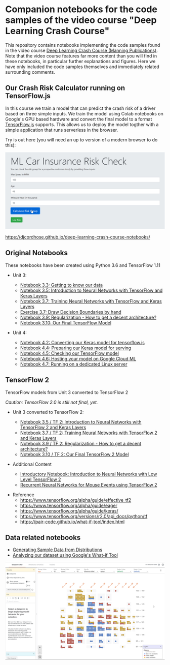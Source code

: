 # Companion notebooks for the code samples of the video course "Deep Learning Crash Course"

This repository contains notebooks implementing the code samples found in the video course [Deep Learning Crash Course (Manning Publications)](https://www.manning.com/livevideo/deep-learning-crash-course?a_aid=djcordhose&a_bid=e8e77cbf). Note that the video course features far more content than you will find in these notebooks, in particular further explanations and figures. Here we have only included the code samples themselves and immediately related surrounding comments.

## Our Crash Risk Calculator running on TensorFlow.js

In this course we train a model that can predict the crash risk of a driver based on three simple inputs.
We train the model using Colab notebooks on Google's GPU based hardware and convert the final model to a format
<a href='https://www.tensorflow.org/js/' target='_blank'>TensorFlow.js</a> supports. This allows us to deploy the
model togther with a simple application that runs serverless in the browser. 

Try is out here (you will need an up to version of a modern browser to do this):

<a href='https://djcordhose.github.io/deep-learning-crash-course-notebooks/' target='_blank'>
<img src='img/calc.jpg'>
</a>

https://djcordhose.github.io/deep-learning-crash-course-notebooks/


## Original Notebooks

These notebooks have been created using Python 3.6 and TensorFlow 1.11

* Unit 3:
    * [Notebook 3.3: Getting to know our data](https://colab.research.google.com/github/djcordhose/deep-learning-crash-course-notebooks/blob/master/U3-M3-data.ipynb)
    * [Notebook 3.5: Introduction to Neural Networks with TensorFlow and Keras Layers](https://colab.research.google.com/github/djcordhose/deep-learning-crash-course-notebooks/blob/master/U3-M5-nn-intro.ipynb)
    * [Notebook 3.7: Training Neural Networks with TensorFlow and Keras Layers](https://colab.research.google.com/github/djcordhose/deep-learning-crash-course-notebooks/blob/master/U3-M7-nn-training.ipynb)
    * [Exercise 3.7: Draw Decision Boundaries by hand](https://raw.githubusercontent.com/DJCordhose/deep-learning-crash-course-notebooks/master/exercise/manual-decision-boundaries.pdf)
    * [Notebook 3.9: Regularization - How to get a decent architecture?](https://colab.research.google.com/github/djcordhose/deep-learning-crash-course-notebooks/blob/master/U3-M9-regularization.ipynb)
    * [Notebook 3.10: Our Final TensorFlow Model](https://colab.research.google.com/github/djcordhose/deep-learning-crash-course-notebooks/blob/master/U3-M10-final-model.ipynb)
    
* Unit 4:
  * [Notebook 4.2: Converting our Keras model for tensorflow.js](https://colab.research.google.com/github/djcordhose/deep-learning-crash-course-notebooks/blob/master/U4-M2-tensorflowjs.ipynb)
  * [Notebook 4.4: Preparing our Keras model for serving](https://colab.research.google.com/github/djcordhose/deep-learning-crash-course-notebooks/blob/master/U4-M4-tf-prep.ipynb)
  * [Notebook 4.5: Checking our TensorFlow model](https://colab.research.google.com/github/djcordhose/deep-learning-crash-course-notebooks/blob/master/U4-M5-tf-check.ipynb)
  * [Notebook 4.6: Hosting your model on Google Cloud ML](https://colab.research.google.com/github/djcordhose/deep-learning-crash-course-notebooks/blob/master/U4-M6-cloud.ipynb)
  * [Notebook 4.7: Running on a dedicated Linux server](https://colab.research.google.com/github/djcordhose/deep-learning-crash-course-notebooks/blob/master/U4-M7-local.ipynb)

## TensorFlow 2

TensorFlow models from Unit 3 converted to TensorFlow 2

_Caution: TensorFlow 2.0 is still not final, yet._

* Unit 3 converted to TensorFlow 2:
    * [Notebook 3.5 / TF 2: Introduction to Neural Networks with TensorFlow 2 and Keras Layers](https://colab.research.google.com/github/djcordhose/deep-learning-crash-course-notebooks/blob/master/tf-v2/U3-M5-nn-intro.ipynb)
    * [Notebook 3.7 / TF 2: Training Neural Networks with TensorFlow 2 and Keras Layers](https://colab.research.google.com/github/djcordhose/deep-learning-crash-course-notebooks/blob/master/tf-v2/U3-M7-nn-training.ipynb)
    * [Notebook 3.9 / TF 2: Regularization - How to get a decent architecture?](https://colab.research.google.com/github/djcordhose/deep-learning-crash-course-notebooks/blob/master/tf-v2/U3-M9-regularization.ipynb)
    * [Notebook 3.10 / TF 2: Our Final TensorFlow 2 Model](https://colab.research.google.com/github/djcordhose/deep-learning-crash-course-notebooks/blob/master/tf-v2/U3-M10-final-model.ipynb)

* Additional Content
  * [Introductory Notebook: Introduction to Neural Networks with Low Level TensorFlow 2](https://colab.research.google.com/github/DJCordhose/deep-learning-crash-course-notebooks/blob/master/tf-v2/tf-low-level.ipynb)
   * [Recurrent Neural Networks for Mouse Events using TensorFlow 2](https://colab.research.google.com/github/DJCordhose/deep-learning-crash-course-notebooks/blob/master/tf-v2/ux-rnn.ipynb)

 <!---

   * [Introduction to CNNs](https://colab.research.google.com/github/DJCordhose/deep-learning-crash-course-notebooks/blob/master/tf-v2/fashion-mnist.ipynb)

-->

* Reference
    * https://www.tensorflow.org/alpha/guide/effective_tf2
    * https://www.tensorflow.org/alpha/guide/eager
    * https://www.tensorflow.org/alpha/guide/keras/
    * https://www.tensorflow.org/versions/r2.0/api_docs/python/tf
    * https://pair-code.github.io/what-if-tool/index.html

## Data related notebooks

* [Generating Sample Data from Distributions](https://colab.research.google.com/github/DJCordhose/deep-learning-crash-course-notebooks/blob/master/data/generate.ipynb)
* [Analyzing our dataset using Google's What-if Tool](https://colab.research.google.com/github/DJCordhose/deep-learning-crash-course-notebooks/blob/master/data/what-if.ipynb)

<a href='https://colab.research.google.com/github/DJCordhose/deep-learning-crash-course-notebooks/blob/master/data/what-if.ipynb' target='_blank'>
<img src='img/what-if.png'>
</a>



